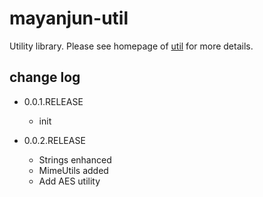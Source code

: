 # mayanjun-util

Utility library. Please see homepage of [util](http://mayanjun.org/util) for more details.

## change log

* 0.0.1.RELEASE
    - init

* 0.0.2.RELEASE
    - Strings enhanced
    - MimeUtils added
    - Add AES utility
    